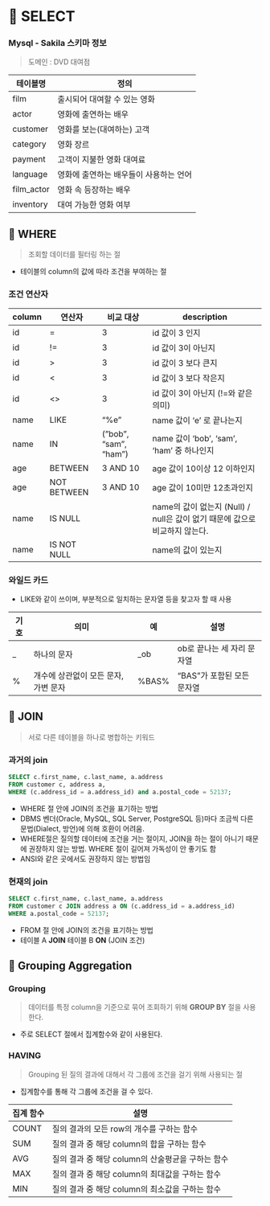 # 📌 SELECT

### Mysql - Sakila 스키마 정보

> 도메인 : DVD 대여점
> 

| 테이블명 | 정의 |
| --- | --- |
| film | 출시되어 대여할 수 있는 영화 |
| actor | 영화에 출연하는 배우 |
| customer | 영화를 보는(대여하는) 고객 |
| category | 영화 장르 |
| payment | 고객이 지불한 영화 대여료 |
| language | 영화에 출연하는 배우들이 사용하는 언어 |
| film_actor | 영화 속 등장하는 배우 |
| inventory | 대여 가능한 영화 여부 |

## 📌 WHERE

> 조회할 데이터를 필터링 하는 절

- 테이블의 column의 값에 따라 조건을 부여하는 절

### 조건 연산자

| column | 연산자 | 비교 대상 | description |
| --- | --- | --- | --- |
| id | = | 3 | id 값이 3 인지 |
| id | != | 3 | id 값이 3이 아닌지 |
| id | >  | 3 | id 값이 3 보다 큰지 |
| id | < | 3 | id 값이 3 보다 작은지 |
| id | <> | 3 | id 값이 3이 아닌지 (!=와 같은 의미) |
| name | LIKE | “%e” | name 값이 ‘e’ 로 끝나는지 |
| name | IN | (”bob”, “sam”, “ham”) | name 값이 ‘bob’, ‘sam’, ‘ham’ 중 하나인지  |
| age | BETWEEN | 3 AND 10 | age 값이 10이상 12 이하인지  |
| age | NOT BETWEEN | 3 AND 10 | age 값이 10미만 12초과인지  |
| name | IS NULL |  | name의 값이 없는지 (Null) / null은 값이 없기 때문에 값으로 비교하지 않는다.  |
| name | IS NOT NULL |  | name의 값이 있는지 |

### 와일드 카드

- LIKE와 같이 쓰이며, 부분적으로 일치하는 문자열 등을 찾고자 할 때 사용

| 기호 | 의미 | 예 | 설명 |
| --- | --- | --- | --- |
| _ | 하나의 문자 | _ob | ob로 끝나는 세 자리 문자열 |
| % | 개수에 상관없이 모든 문자, 가변 문자 | %BAS% | “BAS”가 포함된 모든 문자열 |

## 📌 JOIN

> 서로 다른 테이블을 하나로 병합하는 키워드
> 

### 과거의 join

```sql
SELECT c.first_name, c.last_name, a.address 
FROM customer c, address a, 
WHERE (c.address_id = a.address_id) and a.postal_code = 52137;
```

- WHERE 절 안에 JOIN의 조건을 표기하는 방법
- DBMS 벤더(Oracle, MySQL, SQL Server, PostgreSQL 등)마다 조금씩 다른 문법(Dialect, 방언)에 의해 호환이 어려움.
- WHERE절은 질의할 데이터에 조건을 거는 절이지, JOIN을 하는 절이 아니기 때문에 권장하지 않는 방법. WHERE 절이 길어져 가독성이 안 좋기도 함
- ANSI와 같은 곳에서도 권장하지 않는 방법임

### 현재의 join

```sql
SELECT c.first_name, c.last_name, a.address 
FROM customer c JOIN address a ON (c.address_id = a.address_id) 
WHERE a.postal_code = 52137;
```

- FROM 절 안에 JOIN의 조건을 표기하는 방법
- 테이블 A **JOIN** 테이블 B **ON** (JOIN 조건)

## 📌 Grouping Aggregation

### Grouping

> 데이터를 특정 column을 기준으로 묶어 조회하기 위해  **GROUP BY** 절을 사용한다.

- 주로 SELECT 절에서 집계함수와 같이 사용된다.

### HAVING

> Grouping 된 질의 결과에 대해서 각 그룹에 조건을 걸기 위해 사용되는 절

- 집계함수를 통해 각 그룹에 조건을 걸 수 있다.

| 집계 함수 | 설명 |
| --- | --- |
| COUNT | 질의 결과의 모든 row의 개수를 구하는 함수 |
| SUM | 질의 결과 중 해당 column의 합을 구하는 함수 |
| AVG | 질의 결과 중 해당 column의 산술평균을 구하는 함수 |
| MAX | 질의 결과 중 해당 column의 최대값을 구하는 함수 |
| MIN | 질의 결과 중 해당 column의 최소값을 구하는 함수 |